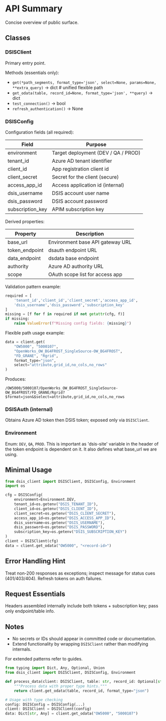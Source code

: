 # API Summary

Concise overview of public surface.

## Classes

### DSISClient

Primary entry point.

Methods (essentials only):

- `get(*path_segments, format_type='json', select=None, params=None, **extra_query)` → dict  # unified flexible path
- `get_odata(table, record_id=None, format_type='json', **query)` → dict
- `test_connection()` → bool
- `refresh_authentication()` → None

### DSISConfig

Configuration fields (all required):

| Field | Purpose |
|-------|---------|
| environment | Target deployment (DEV / QA / PROD) |
| tenant_id | Azure AD tenant identifier |
| client_id | App registration client id |
| client_secret | Secret for the client (secure) |
| access_app_id | Access application id (internal) |
| dsis_username | DSIS account user name |
| dsis_password | DSIS account password |
| subscription_key | APIM subscription key |

Derived properties:

| Property | Description |
|----------|-------------|
| base_url | Environment base API gateway URL |
| token_endpoint | dsauth endpoint URL |
| data_endpoint | dsdata base endpoint |
| authority | Azure AD authority URL |
| scope | OAuth scope list for access app |

Validation pattern example:

```python
required = [
    'tenant_id','client_id','client_secret','access_app_id',
    'dsis_username','dsis_password','subscription_key'
]
missing = [f for f in required if not getattr(cfg, f)]
if missing:
    raise ValueError(f"Missing config fields: {missing}")
```

Flexible path usage example:

```python
data = client.get(
    "OW5000", "5000107",
    "OpenWorks_OW_BG4FROST_SingleSource-OW_BG4FROST",
    "FD_GRANE", "Rgrid",
    format_type="json",
    select="attribute,grid_id,no_cols,no_rows"
)
```

Produces:

```text
/OW5000/5000107/OpenWorks_OW_BG4FROST_SingleSource-OW_BG4FROST/FD_GRANE/Rgrid?$format=json&$select=attribute,grid_id,no_cols,no_rows
```

### DSISAuth (internal)

Obtains Azure AD token then DSIS token; exposed only via `DSISClient`.

### Environment

Enum: `DEV`, `QA`, `PROD`. This is important as 'dsis-site' variable in the header of the token endpoint is dependent on it. It also defines what base_url we are using. 

## Minimal Usage

```python
from dsis_client import DSISClient, DSISConfig, Environment
import os

cfg = DSISConfig(
    environment=Environment.DEV,
    tenant_id=os.getenv("DSIS_TENANT_ID"),
    client_id=os.getenv("DSIS_CLIENT_ID"),
    client_secret=os.getenv("DSIS_CLIENT_SECRET"),
    access_app_id=os.getenv("DSIS_ACCESS_APP_ID"),
    dsis_username=os.getenv("DSIS_USERNAME"),
    dsis_password=os.getenv("DSIS_PASSWORD"),
    subscription_key=os.getenv("DSIS_SUBSCRIPTION_KEY")
)
client = DSISClient(cfg)
data = client.get_odata("OW5000", "<record-id>")
```

## Error Handling Hint

Treat non-200 responses as exceptions; inspect message for status cues (401/403/404). Refresh tokens on auth failures.

## Request Essentials

Headers assembled internally include both tokens + subscription key; pass only endpoint/table info.

## Notes

- No secrets or IDs should appear in committed code or documentation.
- Extend functionality by wrapping `DSISClient` rather than modifying internals.

For extended patterns refer to guides.

```python
from typing import Dict, Any, Optional, Union
from dsis_client import DSISClient, DSISConfig, Environment

def process_data(client: DSISClient, table: str, record_id: Optional[str] = None) -> Dict[str, Any]:
    """Process data with proper type hints."""
    return client.get_odata(table, record_id, format_type="json")

# Usage with type checking
config: DSISConfig = DSISConfig(...)
client: DSISClient = DSISClient(config)
data: Dict[str, Any] = client.get_odata("OW5000", "5000107")
```
